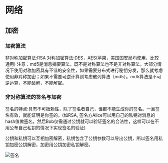 # 网络

## 加密

### 加密算法

非对称加密算法:RSA
对称加密算法:DES，AES(苹果，美国国安局均使用，比较通用)
注意：md5是消息摘要算法，既不是对称算法也不是非对称算法。大部分情况下使用对称加密具有不错的安全性，如果需要分布式进行秘钥分发，那么就考虑使用非对称加密；如果不需要可逆计算则考虑散列算法（md5）。md5算法是不可逆运算，不能破解，不能解密。

### 非对称算法的签名与加密

签名的特点:具有不可抵赖性，除了签名者自己，谁都不能生成你的签名。一旦签名有效，就能证明是你签的。(如RSA, 签名方Alice可以用自己的私钥对消息的hash值做签名，然后Bob仅需通过公钥就可以验证签名的合法性，这样可以在不用公布自己私钥的情况下实现签名的验证)

公钥和私钥可以互相加密解密，私钥包含了公钥参数可以导出公钥，所以签名用私钥加密公钥解密，加密用公钥加密私钥解密。

![签名](/asset/35a85edf8db1cb13e523ed14d254564e92584b6b.png)